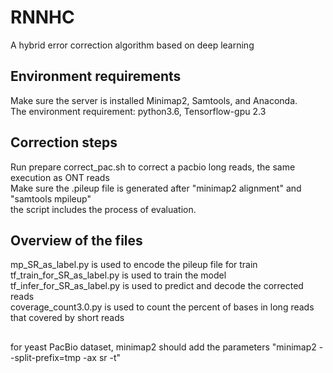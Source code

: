# RNNHC
A hybrid error correction algorithm based on deep learning
## Environment requirements
Make sure the server is installed Minimap2, Samtools, and Anaconda.  
The environment requirement: python3.6, Tensorflow-gpu 2.3  

## Correction steps
Run prepare correct_pac.sh to correct a pacbio long reads, the same execution as ONT reads  
Make sure the .pileup file is generated after "minimap2 alignment" and "samtools mpileup"  
the script includes the process of evaluation.  

## Overview of the files
mp_SR_as_label.py is used to encode the pileup file for train 
tf_train_for_SR_as_label.py is used to train the model  
tf_infer_for_SR_as_label.py is used to predict and decode the corrected reads  
coverage_count3.0.py is used to count the percent of bases in long reads that covered by short reads
## 
for yeast PacBio dataset, minimap2 should add the parameters "minimap2 --split-prefix=tmp -ax sr -t"
